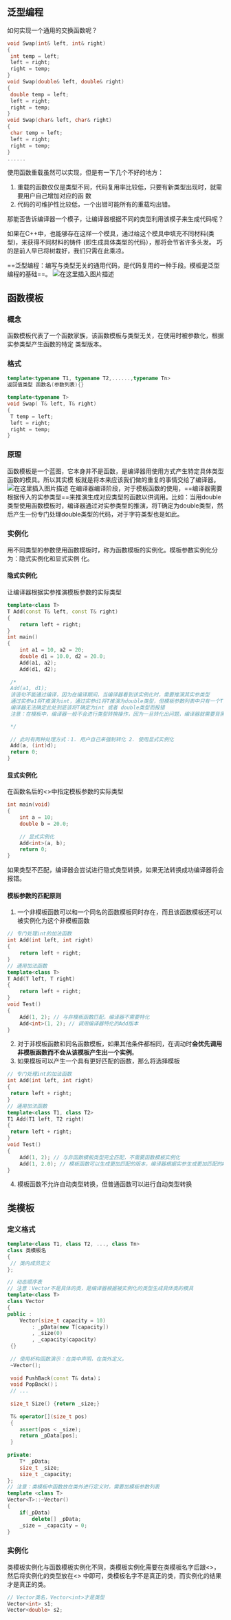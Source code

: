 ﻿## 泛型编程
如何实现一个通用的交换函数呢？

```cpp
void Swap(int& left, int& right)
{
 int temp = left;
 left = right;
 right = temp;
}
void Swap(double& left, double& right)
{
 double temp = left;
 left = right;
 right = temp;
}
void Swap(char& left, char& right)
{
 char temp = left;
 left = right;
 right = temp;
}
......
```
使用函数重载虽然可以实现，但是有一下几个不好的地方：
1. 重载的函数仅仅是类型不同，代码复用率比较低，只要有新类型出现时，就需要用户自己增加对应的函
数
2. 代码的可维护性比较低，一个出错可能所有的重载均出错。

那能否告诉编译器一个模子，让编译器根据不同的类型利用该模子来生成代码呢？

如果在C++中，也能够存在这样一个模具，通过给这个模具中填充不同材料(类型)，来获得不同材料的铸件
(即生成具体类型的代码），那将会节省许多头发。
巧的是前人早已将树栽好，我们只需在此乘凉。

==泛型编程：编写与类型无关的通用代码，是代码复用的一种手段。模板是泛型编程的基础==。
![在这里插入图片描述](https://i-blog.csdnimg.cn/direct/169fc1720f8549b9a2157dd4d1a2caf6.jpeg)
## 函数模板
### 概念
函数模板代表了一个函数家族，该函数模板与类型无关，在使用时被参数化，根据实参类型产生函数的特定
类型版本。
### 格式

```cpp
template<typename T1, typename T2,......,typename Tn>
返回值类型 函数名(参数列表){}
```

```cpp
template<typename T>
void Swap( T& left, T& right)
{
 T temp = left;
 left = right;
 right = temp;
}
```
### 原理
函数模板是一个蓝图，它本身并不是函数，是编译器用使用方式产生特定具体类型函数的模具。所以其实模
板就是将本来应该我们做的重复的事情交给了编译器。
![在这里插入图片描述](https://i-blog.csdnimg.cn/direct/0eebb344f2934058a8086db3102b2597.jpeg)
在编译器编译阶段，对于模板函数的使用，==编译器需要根据传入的实参类型==来推演生成对应类型的函数以供调用。比如：当用double类型使用函数模板时，编译器通过对实参类型的推演，将T确定为double类型，然后产生一份专门处理double类型的代码，对于字符类型也是如此。
### 实例化
用不同类型的参数使用函数模板时，称为函数模板的实例化。模板参数实例化分为：隐式实例化和显式实例
化。
#### 隐式实例化
让编译器根据实参推演模板参数的实际类型
```cpp
template<class T>
T Add(const T& left, const T& right)
{
    return left + right;
}
int main()
{
    int a1 = 10, a2 = 20;
    double d1 = 10.0, d2 = 20.0;
    Add(a1, a2);
    Add(d1, d2);
 
 /*
 Add(a1, d1);
 该语句不能通过编译，因为在编译期间，当编译器看到该实例化时，需要推演其实参类型
 通过实参a1将T推演为int，通过实参d1将T推演为double类型，但模板参数列表中只有一个T，
 编译器无法确定此处到底该将T确定为int 或者 double类型而报错
 注意：在模板中，编译器一般不会进行类型转换操作，因为一旦转化出问题，编译器就需要背黑锅

 */
 
 // 此时有两种处理方式：1. 用户自己来强制转化 2. 使用显式实例化
 Add(a, (int)d);
 return 0;
}
```
#### 显式实例化
在函数名后的<>中指定模板参数的实际类型

```cpp
int main(void)
{
    int a = 10;
    double b = 20.0;
 
    // 显式实例化
    Add<int>(a, b);
    return 0;
}
```
如果类型不匹配，编译器会尝试进行隐式类型转换，如果无法转换成功编译器将会报错。
#### 模板参数的匹配原则
1. 一个非模板函数可以和一个同名的函数模板同时存在，而且该函数模板还可以被实例化为这个非模板函数

```cpp
// 专门处理int的加法函数
int Add(int left, int right)
{
    return left + right;
}
// 通用加法函数
template<class T>
T Add(T left, T right)
{
    return left + right;
}
void Test()
{
    Add(1, 2); // 与非模板函数匹配，编译器不需要特化
    Add<int>(1, 2); // 调用编译器特化的Add版本
}
```
2. 对于非模板函数和同名函数模板，如果其他条件都相同，在调动时**会优先调用非模板函数而不会从该模板产生出一个实例**。
3. 如果模板可以产生一个具有更好匹配的函数，那么将选择模板

```cpp
// 专门处理int的加法函数
int Add(int left, int right)
{
 return left + right;
}
// 通用加法函数
template<class T1, class T2>
T1 Add(T1 left, T2 right)
{
 return left + right;
}
void Test()
{
    Add(1, 2); // 与非函数模板类型完全匹配，不需要函数模板实例化
    Add(1, 2.0); // 模板函数可以生成更加匹配的版本，编译器根据实参生成更加匹配的Add函数
}
```
4. 模板函数不允许自动类型转换，但普通函数可以进行自动类型转换
##  类模板

### 定义格式

```cpp
template<class T1, class T2, ..., class Tn>
class 类模板名
{
 // 类内成员定义
};
```

```cpp
// 动态顺序表
// 注意：Vector不是具体的类，是编译器根据被实例化的类型生成具体类的模具
template<class T>
class Vector
{ 
public :
    Vector(size_t capacity = 10)
        : _pData(new T[capacity])
        , _size(0)
        , _capacity(capacity)
 {}
 
 // 使用析构函数演示：在类中声明，在类外定义。
 ~Vector();
 
 void PushBack(const T& data)；
 void PopBack()；
 // ...
 
 size_t Size() {return _size;}
 
 T& operator[](size_t pos)
 {
    assert(pos < _size);
    return _pData[pos];
 }
 
private:
    T* _pData;
    size_t _size;
    size_t _capacity;
};
// 注意：类模板中函数放在类外进行定义时，需要加模板参数列表
template <class T>
Vector<T>::~Vector()
{
    if(_pData)
        delete[] _pData;
    _size = _capacity = 0;
}
```
### 实例化
类模板实例化与函数模板实例化不同，类模板实例化需要在类模板名字后跟<>，然后将实例化的类型放在<>
中即可，类模板名字不是真正的类，而实例化的结果才是真正的类。

```cpp
// Vector类名，Vector<int>才是类型
Vector<int> s1;
Vector<double> s2;
```

